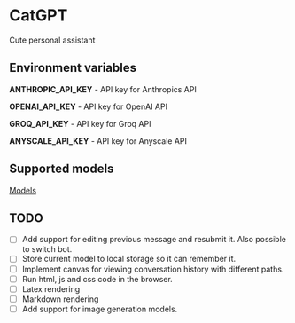 # CatGPT

Cute personal assistant

## Environment variables

**ANTHROPIC_API_KEY** - API key for Anthropics API

**OPENAI_API_KEY** - API key for OpenAI API

**GROQ_API_KEY** - API key for Groq API

**ANYSCALE_API_KEY** - API key for Anyscale API

## Supported models

[Models](models.ts)

## TODO

- [ ] Add support for editing previous message and resubmit it. Also possible to switch bot.
- [ ] Store current model to local storage so it can remember it.
- [ ] Implement canvas for viewing conversation history with different paths.
- [ ] Run html, js and css code in the browser.
- [ ] Latex rendering
- [ ] Markdown rendering
- [ ] Add support for image generation models.
